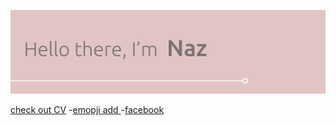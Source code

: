 ![Hello, its Naz](./HelloWorld.svg)

[check out CV](./res.pdf)
-[emopji add ](mailto:iremnaz.celen@nyu.edu)
-[facebook](https://facebook.com)

<!--
**irem-naz/irem-naz** is a ✨ _special_ ✨ repository because its `README.md` (this file) appears on your GitHub profile.

Here are some ideas to get you started:

- 🔭 I’m currently working on ...
- 🌱 I’m currently learning ...
- 👯 I’m looking to collaborate on ...
- 🤔 I’m looking for help with ...
- 💬 Ask me about ...
- 📫 How to reach me: ...
- 😄 Pronouns: ...
- ⚡ Fun fact: ...
-->
